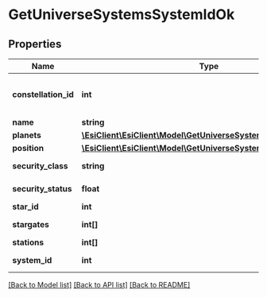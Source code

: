 # GetUniverseSystemsSystemIdOk

## Properties
Name | Type | Description | Notes
------------ | ------------- | ------------- | -------------
**constellation_id** | **int** | The constellation this solar system is in | 
**name** | **string** | name string | 
**planets** | [**\EsiClient\EsiClient\Model\GetUniverseSystemsSystemIdPlanet[]**](GetUniverseSystemsSystemIdPlanet.md) | planets array | 
**position** | [**\EsiClient\EsiClient\Model\GetUniverseSystemsSystemIdPosition**](GetUniverseSystemsSystemIdPosition.md) |  | 
**security_class** | **string** | security_class string | [optional] 
**security_status** | **float** | security_status number | 
**star_id** | **int** | star_id integer | 
**stargates** | **int[]** | stargates array | [optional] 
**stations** | **int[]** | stations array | [optional] 
**system_id** | **int** | system_id integer | 

[[Back to Model list]](../README.md#documentation-for-models) [[Back to API list]](../README.md#documentation-for-api-endpoints) [[Back to README]](../README.md)


